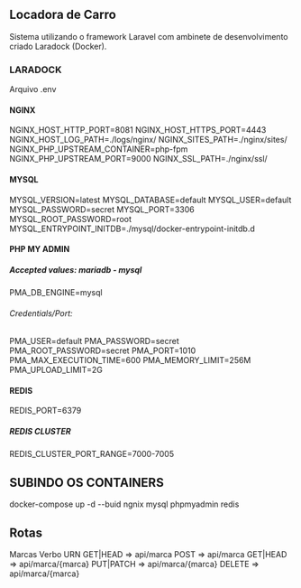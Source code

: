 ## Locadora de Carro

Sistema utilizando o framework Laravel com ambinete de desenvolvimento criado Laradock (Docker).

### LARADOCK

Arquivo .env

#### NGINX 
NGINX_HOST_HTTP_PORT=8081
NGINX_HOST_HTTPS_PORT=4443
NGINX_HOST_LOG_PATH=./logs/nginx/
NGINX_SITES_PATH=./nginx/sites/
NGINX_PHP_UPSTREAM_CONTAINER=php-fpm
NGINX_PHP_UPSTREAM_PORT=9000
NGINX_SSL_PATH=./nginx/ssl/

#### MYSQL 
MYSQL_VERSION=latest
MYSQL_DATABASE=default
MYSQL_USER=default
MYSQL_PASSWORD=secret
MYSQL_PORT=3306
MYSQL_ROOT_PASSWORD=root
MYSQL_ENTRYPOINT_INITDB=./mysql/docker-entrypoint-initdb.d

#### PHP MY ADMIN 

##### Accepted values: mariadb - mysql

PMA_DB_ENGINE=mysql

###### Credentials/Port:

PMA_USER=default
PMA_PASSWORD=secret
PMA_ROOT_PASSWORD=secret
PMA_PORT=1010
PMA_MAX_EXECUTION_TIME=600
PMA_MEMORY_LIMIT=256M
PMA_UPLOAD_LIMIT=2G

#### REDIS

REDIS_PORT=6379

##### REDIS CLUSTER ###

REDIS_CLUSTER_PORT_RANGE=7000-7005


## SUBINDO OS CONTAINERS
docker-compose up -d --buid ngnix mysql phpmyadmin redis

## Rotas

Marcas
Verbo                   URN
GET|HEAD  =>  api/marca 
POST           => api/marca
GET|HEAD  => api/marca/{marca}
PUT|PATCH => api/marca/{marca} 
DELETE       => api/marca/{marca}


